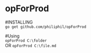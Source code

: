 # opForProd
#INSTALLING  
```go get github.com/philiphil/opForProd```   

#Using   
```opForProd C:\folder```   
OR
```opForProd C:\file.md```   

